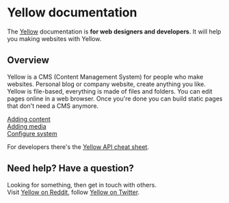 Yellow documentation
====================

The [Yellow](https://github.com/markseu/yellowcms) documentation is **for web designers and developers**. It will help you making websites with Yellow.

Overview
--------
Yellow is a CMS (Content Management System) for people who make websites. Personal blog or company website, create anything you like. Yellow is file-based, everything is made of files and folders. You can edit pages online in a web browser. Once you're done you can build static pages that don't need a CMS anymore.

[Adding content](content.md)  
[Adding media](media.md)  
[Configure system](system.md)  

For developers there's the [Yellow API cheat sheet](yellowapi.md).

Need help? Have a question?
---------------------------
Looking for something, then get in touch with others.  
Visit [Yellow on Reddit](http://www.reddit.com/r/yellowcms/), 
follow [Yellow on Twitter](https://twitter.com/yellowcms).